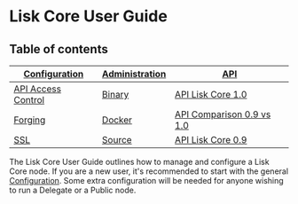 # Lisk Core User Guide

## Table of contents
[Configuration](configuration/configuration.md) | [Administration](administration/admin.md)  | [API](api/api.md) |
--- | --- | --- 
[API Access Control](configuration/configuration.md#api-access-control) | [Binary](administration/admin-binary.md) | [API Lisk Core 1.0](api/1-0/1-0.json) 
[Forging](configuration/configuration.md#forging) | [Docker](administration/docker/admin-docker.md) | [API Comparison 0.9 vs 1.0](api/0-9-vs-1-0/0-9-vs-1-0.md) 
[SSL](configuration/configuration.md#ssl) | [Source](administration/source/admin-source.md) | [API Lisk Core 0.9](api/0-9/0-9.md) 

The Lisk Core User Guide outlines how to manage and configure a Lisk Core node. If you are a new user, it's recommended to start with the general [Configuration](configuration/configuration.md). Some extra configuration will be needed for anyone wishing to run a Delegate or a Public node.
